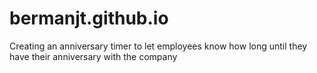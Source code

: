 # bermanjt.github.io
Creating an anniversary timer to let employees know how long until they have their anniversary with the company
